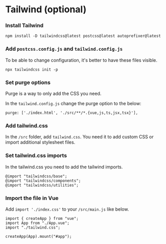 # Tailwind (optional)

### Install Tailwind

```
npm install -D tailwindcss@latest postcss@latest autoprefixer@latest
```

### Add `postcss.config.js` and `tailwind.config.js`

To be able to change configuration, it's better to have these files visible.

```
npx tailwindcss init -p
```

### Set purge options

Purge is a way to only add the CSS you need.

In the `tailwind.config.js` change the purge option to the below:

```
purge: ['./index.html', './src/**/*.{vue,js,ts,jsx,tsx}'],
```

### Add tailwind.css 

In the `/src` folder, add `tailwind.css`. You need it to add custom CSS or import additional stylesheet files.

### Set tailwind.css imports

In the tailwind.css you need to add the tailwind imports.

```
@import "tailwindcss/base";
@import "tailwindcss/components";
@import "tailwindcss/utilities";
```

### Import the file in Vue

Add `import './index.css'` to your `/src/main.js` like below.

```
import { createApp } from "vue";
import App from "./App.vue";
import "./tailwind.css";

createApp(App).mount("#app");
```
